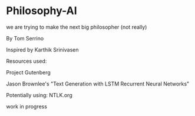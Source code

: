 # Philosophy-AI
we are trying to make the next big philosopher (not really)

By Tom Serrino 

Inspired by Karthik Srinivasen

Resources used:

Project Gutenberg

Jason Brownlee's "Text Generation with LSTM Recurrent Neural Networks"

Potentially using:
NTLK.org

work in progress
